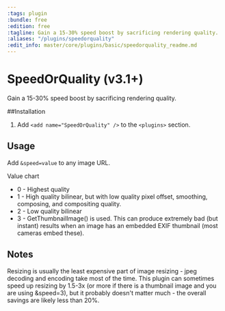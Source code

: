 ```yaml
---
:tags: plugin
:bundle: free
:edition: free
:tagline: Gain a 15-30% speed boost by sacrificing rendering quality.
:aliases: "/plugins/speedorquality"
:edit_info: master/core/plugins/basic/speedorquality_readme.md
---
```


# SpeedOrQuality (v3.1+)

Gain a 15-30% speed boost by sacrificing rendering quality.


##Installation

1. Add `<add name="SpeedOrQuality" />` to the `<plugins>` section.


## Usage

Add `&speed=value` to any image URL. 

Value chart

* 0 - Highest quality
* 1 - High quality bilinear, but with low quality pixel offset, smoothing, composing, and compositing quality.
* 2 - Low quality bilinear
* 3 - GetThumbnailImage() is used. This can produce extremely bad (but instant) results when an image has an embedded EXIF thumbnail (most cameras embed these).

## Notes

Resizing is usually the least expensive part of image resizing - jpeg decoding and encoding take most of the time. This plugin can sometimes speed up resizing by 1.5-3x (or more if there is a thumbnail image and you are using &speed=3), but it probably doesn't matter much - the overall savings are likely less than 20%.
